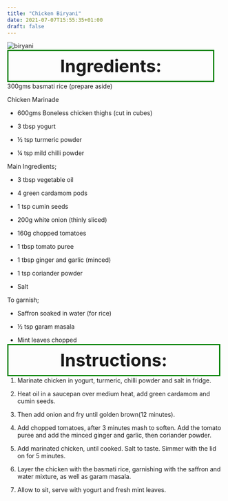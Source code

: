 ```yaml
---
title: "Chicken Biryani"
date: 2021-07-07T15:55:35+01:00
draft: false
---
```


![biryani](/images/biryani.jpg)

<h1 style="border:green; border-width:3px; border-style:solid; display:inline; padding: 10px 120px;font-size: 40px">
Ingredients:</h1>


300gms basmati rice (prepare aside)
 
Chicken Marinade 

- 600gms Boneless chicken thighs (cut in cubes)

- 3 tbsp yogurt

- ½ tsp turmeric powder

- ¼ tsp mild chilli powder

Main Ingredients;

- 3 tbsp vegetable oil

- 4 green cardamom pods

- 1 tsp cumin seeds

- 200g white onion (thinly sliced)

- 160g chopped tomatoes

- 1 tbsp tomato puree

- 1 tbsp ginger and garlic (minced)

- 1 tsp coriander powder

- Salt

To garnish;

- Saffron soaked in water (for rice)

- ½ tsp garam masala

- Mint leaves chopped

<h1 style="border:green; border-width:3px; border-style:solid; display:inline; padding: 10px 120px;font-size: 40px">
Instructions:</h1>

1. Marinate chicken in yogurt, turmeric, chilli powder and salt in fridge.

2. Heat oil in a saucepan over medium heat, add green cardamom and cumin seeds.

3. Then add onion and fry until golden brown(12 minutes). 

4. Add chopped tomatoes, after 3 minutes mash to soften. Add the tomato puree and add the minced ginger and garlic, then coriander powder.

5. Add marinated chicken, until cooked. Salt to taste. Simmer with the lid on for 5 minutes.

6. Layer the chicken with the basmati rice, garnishing with the saffron and water mixture, as well as garam masala.

7. Allow to sit, serve with yogurt and fresh mint leaves.